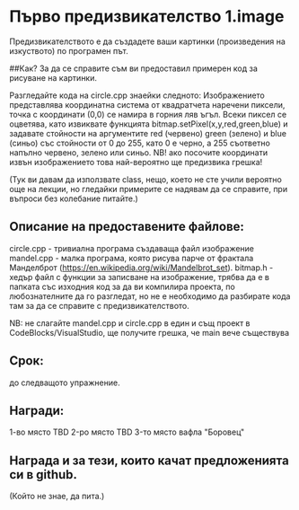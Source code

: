 # Първо предизвикателство 1.image

Предизвикателството е да създадете ваши картинки (произведения на изкуството) по програмен път.

##Как?
За да се справите съм ви предоставил примерен код за рисуване на картинки.

Разгледайте кода на circle.cpp знаейки следното:
Изображението представлява координатна система от квадратчета наречени пиксели, точка с координати (0,0) се намира в горния ляв ъгъл.
Всеки пиксел се оцветява, като извиквате функцията bitmap.setPixel(x,y,red,green,blue) и задавате стойности на аргументите red (червено) green (зелено) и blue (синьо) със стойности от 0 до 255, като 0 е черно, а 255 съответно напълно червено, зелено или синьо. 
NB! ако посочите координати извън изображението това най-вероятно ще предизвика грешка!

(Тук ви давам да използвате class, нещо, което не сте учили вероятно още на лекции, но гледайки примерите се надявам да се справите, при въпроси без колебание питайте.)


## Описание на предоставените файлове:
circle.cpp - тривиална програма създаваща файл изображение
mandel.cpp - малка програма, която рисува парче от фрактала Манделброт (https://en.wikipedia.org/wiki/Mandelbrot_set).
bitmap.h - хедър файл с функции за записване на изображение, трябва да е в папката със изходния код за да ви компилира проекта, по любознателните да го разгледат, но не е необходимо да разбирате кода там за да се справите с предизвикателството.


NB: не слагайте mandel.cpp и circle.cpp в един и същ проект в CodeBlocks/VisualStudio, ще получите грешка, че main вече съществува

## Срок: 
до следващото упражнение.

## Награди: 
1-во място TBD
2-ро място TBD
3-то място вафла "Боровец"

## Награда и за тези, които качат предложенията си в github. 
(Който не знае, да пита.)
